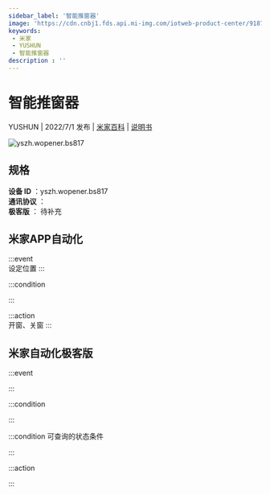 ```yaml
---
sidebar_label: '智能推窗器'
image: 'https://cdn.cnbj1.fds.api.mi-img.com/iotweb-product-center/9187ead801cb33f5a850183db245134d_1656293750608.png?GalaxyAccessKeyId=AKVGLQWBOVIRQ3XLEW&Expires=9223372036854775807&Signature=JHr8BBiWsz2EWHRQ0LUZE0MfmWM='
keywords: 
 - 米家
 - YUSHUN
 - 智能推窗器
description : ''
---
```

# 智能推窗器

YUSHUN | 2022/7/1 发布 | [米家百科](https://home.mi.com/webapp/content/baike/product/index.html?model=yszh.wopener.bs817) | [说明书](https://home.mi.com/views/introduction.html?model=yszh.wopener.bs817&region=cn)

![yszh.wopener.bs817](https://cdn.cnbj1.fds.api.mi-img.com/iotweb-product-center/9187ead801cb33f5a850183db245134d_1656293750608.png?GalaxyAccessKeyId=AKVGLQWBOVIRQ3XLEW&Expires=9223372036854775807&Signature=JHr8BBiWsz2EWHRQ0LUZE0MfmWM=)

## 规格  
> 
**设备 ID** ：yszh.wopener.bs817  
**通讯协议** ：  
**极客版**  ： 待补充 


## 米家APP自动化  

:::event  
设定位置
:::

:::condition  

:::

:::action   
开窗、关窗
:::

## 米家自动化极客版  

:::event  

:::

:::condition  

:::

:::condition 可查询的状态条件  

:::

:::action  

:::

        

